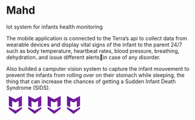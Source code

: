 # Mahd
Iot system for infants health monitoring 

The mobile application is connected to the Terra’s api to collect data from wearable devices and display vital signs of the infant to the parent 24/7 such as body temperature, heartbeat rates, blood pressure, breathing, dehydration..and issue different alerts🚨in case of any disorder.

Also builded a camputer vision system to capture the infant mouvement to prevent the infants from rolling over on their stomach while sleeping, the thing that can increase the chances of getting a Sudden Infant Death Syndrome (SIDS).

![alt text](https://github.com/adam-p/markdown-here/raw/master/src/common/images/icon48.png "Logo Title Text 1")
![alt text](https://github.com/adam-p/markdown-here/raw/master/src/common/images/icon48.png "Logo Title Text 1")
![alt text](https://github.com/adam-p/markdown-here/raw/master/src/common/images/icon48.png "Logo Title Text 1")
![alt text](https://github.com/adam-p/markdown-here/raw/master/src/common/images/icon48.png "Logo Title Text 1")

